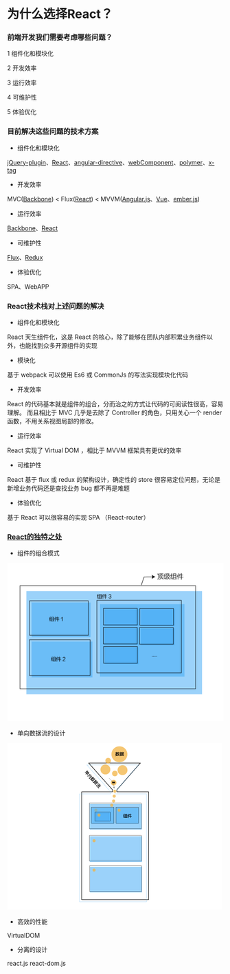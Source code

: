 # 为什么选择React？

### 前端开发我们需要考虑哪些问题？

1 组件化和模块化

2 开发效率

3 运行效率

4 可维护性

5 体验优化

### 目前解决这些问题的技术方案

- 组件化和模块化

[jQuery-plugin](http://plugins.jquery.com/)、[React](https://facebook.github.io/react/)、[angular-directive](https://docs.angularjs.org/guide/directive)、[webComponent](http://webcomponents.org/)、[polymer](http://www.polymer-project.org/)、[x-tag](http://x-tag.github.io/)

- 开发效率

MVC([Backbone](http://backbonejs.org/)) < Flux([React](https://facebook.github.io/react/)) < MVVM([Angular.js](https://angularjs.org/)、[Vue](https://vuejs.org.cn/)、[ember.js](http://emberjs.com/))

- 运行效率

[Backbone](http://backbonejs.org/)、[React](https://facebook.github.io/react/)

- 可维护性

[Flux](https://facebook.github.io/flux/)、[Redux](http://cn.redux.js.org/)

- 体验优化

SPA、WebAPP

### React技术栈对上述问题的解决

- 组件化和模块化

React 天生组件化，这是 React 的核心，除了能够在团队内部积累业务组件以外，也能找到众多开源组件的实现 

- 模块化

基于 webpack 可以使用 Es6 或 CommonJs 的写法实现模块化代码 

- 开发效率

React 的代码基本就是组件的组合，分而治之的方式让代码的可阅读性很高，容易理解。 而且相比于 MVC 几乎是去除了 Controller 的角色，只用关心一个 render 函数，不用关系视图局部的修改。

- 运行效率

React 实现了 Virtual DOM ，相比于 MVVM 框架具有更优的效率 

- 可维护性

React 基于 flux 或 redux 的架构设计，确定性的 store 很容易定位问题，无论是新增业务代码还是查找业务 bug 都不再是难题

- 体验优化

基于 React 可以很容易的实现 SPA （React-router）

### [React的独特之处](https://segmentfault.com/a/1190000005140569)

- 组件的组合模式

![](img/component-concat.png)

- 单向数据流的设计

![](img/oneway-data-flow.png)

- 高效的性能

VirtualDOM

- 分离的设计

react.js react-dom.js